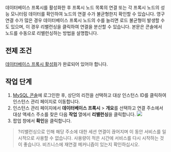 
데이터베이스 프록시를 활성화한 후 프록시 노드 목록의 연결 또는 각 프록시 노드의 성능 모니터링 데이터를 확인하여 노드의 연결 수가 불균형한지 확인할 수 있습니다. 영구 연결 수가 많은 경우 데이터베이스 프록시 노드의 수를 늘리면 로드 불균형이 발생할 수도 있으며, 이 경우 리밸런싱을 클릭하여 연결을 분산할 수 있습니다. 본문은 콘솔에서 노드를 수동으로 리밸런싱하는 방법을 설명합니다.

## 전제 조건
[데이터베이스 프록시 활성화](https://www.tencentcloud.com/document/product/236/42052)가 완료되어 있어야 합니다.

## 작업 단계
1. [MySQL 콘솔](https://console.cloud.tencent.com/cdb)에 로그인한 후, 상단의 리전을 선택하고 대상 인스턴스 ID를 클릭하여 인스턴스 관리 페이지로 이동합니다.
2. 인스턴스 관리 페이지에서 **데이터베이스 프록시** > **개요**를 선택하고 연결 주소에서 대상 액세스 주소를 찾은 다음 **작업** 열에서 **리밸런싱**을 클릭합니다.
![](https://staticintl.cloudcachetci.com/yehe/backend-news/FjIc990_21.png)
3. 팝업 창에서 **확인**을 클릭합니다.
>?리밸런싱으로 인해 해당 주소에 대한 세션 연결이 끊어지며 이 동안 서비스를 일시적으로 사용할 수 없습니다. 사용량이 적은 시간에 서비스를 다시 시작하는 것이 좋습니다. 비즈니스에 재연결 메커니즘이 있는지 확인하십시오.
